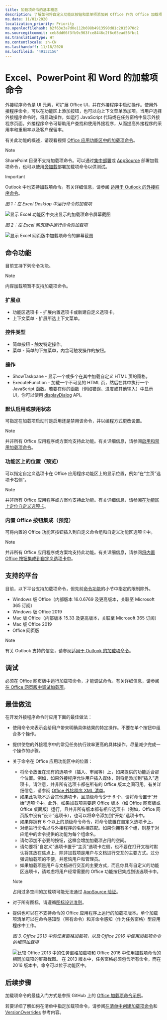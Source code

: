```yaml
---
title: 加载项命令的基本概念
description: 了解如何将自定义功能区按钮和菜单项添加到 Office 作为 Office 加载项的一部分。
ms.date: 11/01/2020
localization_priority: Priority
ms.openlocfilehash: b2f63e3a7d0e112b698b4913590d81c2015970d2
ms.sourcegitcommit: ceb8dd66f3fb9c963fce8446c2f6c65ead56fbc1
ms.translationtype: HT
ms.contentlocale: zh-CN
ms.lasthandoff: 11/18/2020
ms.locfileid: "49132156"
---
```

# <a name="add-in-commands-for-excel-powerpoint-and-word"></a>Excel、PowerPoint 和 Word 的加载项命令

外接程序命令是 UI 元素，可扩展 Office UI，并在外接程序中启动操作。使用外接程序命令，可以在功能区上添加按钮，也可以向上下文菜单添加项。当用户选择外接程序命令时，将启动操作，如运行 JavaScript 代码或在任务窗格中显示外接程序页面。外接程序命令可帮助用户查找和使用外接程序，从而提高外接程序的采用率和重用率以及客户保留率。

有关此功能的概述，请观看视频 [Office 应用功能区中的加载项命令](https://channel9.msdn.com/events/Build/2016/P551)。

> [!NOTE]
> SharePoint 目录不支持加载项命令。可以通过[集中部署](../publish/centralized-deployment.md)或 [AppSource](/office/dev/store/submit-to-appsource-via-partner-center) 部署加载项命令，也可以使用[旁加载](../testing/create-a-network-shared-folder-catalog-for-task-pane-and-content-add-ins.md)部署加载项命令以供测试。

> [!IMPORTANT]
> Outlook 中也支持加载项命令。有关详细信息，请参阅 [适用于 Outlook 的外接程序命令](../outlook/add-in-commands-for-outlook.md)。

*图 1：在 Excel Desktop 中运行命令的加载项*

![显示 Excel 功能区中突出显示的加载项命令屏幕截图](../images/add-in-commands-1.png)

*图 2：在 Excel 网页版中运行命令的加载项*

![显示 Excel 网页版中加载项命令的屏幕截图](../images/add-in-commands-2.png)

## <a name="command-capabilities"></a>命令功能

目前支持下列命令功能。

> [!NOTE]
> 内容加载项暂不支持加载项命令。

### <a name="extension-points"></a>扩展点

- 功能区选项卡 - 扩展内置选项卡或新建自定义选项卡。
- 上下文菜单 - 扩展所选上下文菜单。

### <a name="control-types"></a>控件类型

- 简单按钮 - 触发特定操作。
- 菜单 - 简单的下拉菜单，内含可触发操作的按钮。

### <a name="actions"></a>操作

- ShowTaskpane - 显示一个或多个在其中加载自定义 HTML 页的窗格。
- ExecuteFunction - 加载一个不可见的 HTML 页，然后在其中执行一个 JavaScript 函数。若要在你的函数（例如错误、进度或其他输入）中显示 UI，你可以使用 [displayDialog](/javascript/api/office/office.ui) API。  

### <a name="default-enabled-or-disabled-status"></a>默认启用或禁用状态

可指定在加载项启动时是启用还是禁用该命令，并以编程方式更改设置。

> [!NOTE]
> 并非所有 Office 应用程序或方案均支持此功能。有关详细信息，请参阅[启用和禁用加载项命令](disable-add-in-commands.md)。

### <a name="position-on-the-ribbon-preview"></a>功能区上的位置（预览）

可以指定自定义选项卡在 Office 应用程序功能区上的显示位置，例如“在“主页”选项卡右侧”。

> [!NOTE]
> 并非所有 Office 应用程序或方案均支持此功能。有关详细信息，请参阅[在功能区上定位自定义选项卡](custom-tab-placement.md)。

### <a name="integration-of-built-in-office-buttons-preview"></a>内置 Office 按钮集成（预览）

可将内置的 Office 功能区按钮插入到自定义命令组和自定义功能区选项卡中。

> [!NOTE]
> 并非所有 Office 应用程序或方案均支持此功能。有关详细信息，请参阅[将内置 Office 按钮集成到自定义选项卡中](built-in-button-integration.md)。


## <a name="supported-platforms"></a>支持的平台

目前，以下平台支持加载项命令，但先前[命令功能](#command-capabilities)的小节中指定的限制除外。

- Windows 版 Office（内部版本 16.0.6769 及更高版本，关联至 Microsoft 365 订阅）
- Windows 版 Office 2019
- Mac 版 Office（内部版本 15.33 及更高版本，关联至 Microsoft 365 订阅）
- Mac 版 Office 2019
- Office 网页版

> [!NOTE]
> 有关 Outlook 支持的信息，请参阅[适用于 Outlook 的加载项命令](../outlook/add-in-commands-for-outlook.md)。

## <a name="debugging"></a>调试

必须在 Office 网页版中运行加载项命令，才能调试命令。有关详细信息，请参阅[在 Office 网页版中调试加载项](../testing/debug-add-ins-in-office-online.md)。

## <a name="best-practices"></a>最佳做法

在开发外接程序命令时应用下面的最佳做法：

- 使用命令来表示会给用户带来明确具体结果的特定操作。不要在单个按钮中组合多个操作。
- 提供使您的外接程序中的常见任务执行效率更高的具体操作。尽量减少完成一个操作的步骤。
- 关于命令在 Office 应用功能区中的位置：
  - 将命令放置在现有的选项卡（插入、审阅等）上，如果提供的功能适合那个位置。例如，如果外接程序允许用户插入媒体，则将组添加到“插入”选项卡。请注意，并非所有选项卡都在所有的 Office 版本之间可用。有关详细信息，请参阅 [Office 外接程序 XML 清单](../develop/add-in-manifests.md)。
  - 如果此功能不适合其他选项卡，且顶级命令少于 6 个，请将命令置于“开始”选项卡中。此外，如果加载项需要跨 Office 版本（如 Office 网页版或 Office 桌面版）运行，且并非所有版本都有相应选项卡（例如，Office 网页版中没有“设计”选项卡），也可以将命令添加到“开始”选项卡中。  
  - 如果你拥有 6 个以上的顶级命令命令，将命令放置在自定义选项卡上。
  - 对组进行命名以与外接程序的名称相匹配。如果你拥有多个组，则基于对应组中的命令提供的功能为每个组命名。
  - 请勿添加不必要的按钮，这样会增加加载项占用的空间。
  - 请勿要将“自定义”选项卡置于“主页”选项卡左侧，也不要在打开文档时默认将其放在焦点上，除非加载项是用户与文档进行交互的主要方式。过分强调加载项的不便，并惹恼用户和管理员。
  - 如果加载项是用户与文档进行交互的主要方式，而且你具有自定义的功能区选项卡，请考虑将用户经常需要的 Office 功能按钮集成到该选项卡中。

  > [!NOTE]
  > 占用过多空间的加载项可能无法通过 [AppSource 验证](/legal/marketplace/certification-policies)。

- 对于所有图标，请遵循[图标设计准则](add-in-icons.md)。
- 提供也可以在不支持命令的 Office 应用程序上运行的加载项版本。单个加载项清单可以在命令感知型（带有命令）和非命令感知（作为任务窗格）型应用程序中工作。

   *图 3. Office 2013 中的任务窗格加载项，以及 Office 2016 中使用加载项命令的相同加载项*

   ![比较 Office 2013 中的任务窗格加载项和 Office 2016 中使用加载项命令的相同加载项的屏幕截图。 在 2013 版本中，任务窗格必须包含所有命令，而在 2016 版本中，命令可以位于功能区中。](../images/office-task-pane-add-ins.png)

## <a name="next-steps"></a>后续步骤

加载项命令的最佳入门方式是参照 GitHub 上的 [Office 加载项命令示例](https://github.com/OfficeDev/Office-Add-in-Commands-Samples/)。

若要详细了解如何在清单中指定加载项命令，请参阅[在清单中创建加载项命令](../develop/create-addin-commands.md)和 [VersionOverrides](../reference/manifest/versionoverrides.md) 参考内容。
